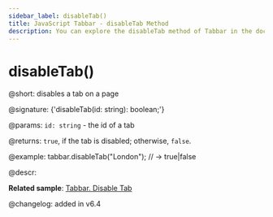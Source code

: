 ```yaml
---
sidebar_label: disableTab()
title: JavaScript Tabbar - disableTab Method 
description: You can explore the disableTab method of Tabbar in the documentation of the DHTMLX JavaScript UI library. Browse developer guides and API reference, try out code examples and live demos, and download a free 30-day evaluation version of DHTMLX Suite 7.
---
```


# disableTab()

@short: disables a tab on a page

@signature: {'disableTab(id: string): boolean;'}

@params:
`id: string` - the id of a tab

@returns:
`true`, if the tab is disabled; otherwise, `false`.

@example:
tabbar.disableTab("London");
// -> true|false

@descr:

**Related sample**: [Tabbar. Disable Tab](https://snippet.dhtmlx.com/9l3egq3z)

@changelog: added in v6.4

[comment]: # (@relatedapi: tabbar/api/tabbar_enabletab_method.md)

[comment]: # (@related: tabbar/work_with_tabbar.md#enablingdisabling-a-tab)
